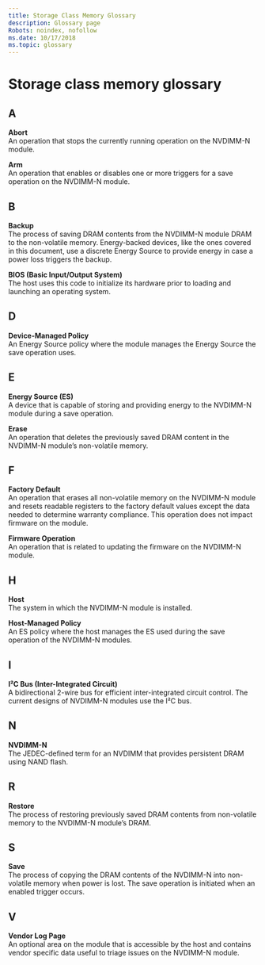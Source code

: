 ```yaml
---
title: Storage Class Memory Glossary
description: Glossary page
Robots: noindex, nofollow
ms.date: 10/17/2018
ms.topic: glossary
---
```


# Storage class memory glossary


## <span id="starts_with_A"></span><span id="starts_with_a"></span><span id="STARTS_WITH_A"></span>A


<span></span>**Abort**  
An operation that stops the currently running operation on the NVDIMM-N module.

<span></span>**Arm**  
An operation that enables or disables one or more triggers for a save operation on the NVDIMM-N module.

## <span id="starts_with_B"></span><span id="starts_with_b"></span><span id="STARTS_WITH_B"></span>B


<span></span>**Backup**  
The process of saving DRAM contents from the NVDIMM-N module DRAM to the non-volatile memory. Energy-backed devices, like the ones covered in this document, use a discrete Energy Source to provide energy in case a power loss triggers the backup.

<span></span>**BIOS (Basic Input/Output System)**  
The host uses this code to initialize its hardware prior to loading and launching an operating system.

## <span id="starts_with_D"></span><span id="starts_with_d"></span><span id="STARTS_WITH_D"></span>D


<span></span>**Device-Managed Policy**  
An Energy Source policy where the module manages the Energy Source the save operation uses.

## <span id="starts_with_E"></span><span id="starts_with_e"></span><span id="STARTS_WITH_E"></span>E


<span></span>**Energy Source (ES)**  
A device that is capable of storing and providing energy to the NVDIMM-N module during a save operation.

<span></span>**Erase**  
An operation that deletes the previously saved DRAM content in the NVDIMM-N module’s non-volatile memory.

## <span id="starts_with_F"></span><span id="starts_with_f"></span><span id="STARTS_WITH_F"></span>F


<span></span>**Factory Default**  
An operation that erases all non-volatile memory on the NVDIMM-N module and resets readable registers to the factory default values except the data needed to determine warranty compliance. This operation does not impact firmware on the module.

<span></span>**Firmware Operation**  
An operation that is related to updating the firmware on the NVDIMM-N module.

## <span id="starts_with_H"></span><span id="starts_with_h"></span><span id="STARTS_WITH_H"></span>H


<span></span>**Host**  
The system in which the NVDIMM-N module is installed.

<span></span>**Host-Managed Policy**  
An ES policy where the host manages the ES used during the save operation of the NVDIMM-N modules.

## <span id="starts_with_I"></span><span id="starts_with_i"></span><span id="STARTS_WITH_I"></span>I


<span></span>**I²C Bus (Inter-Integrated Circuit)**  
A bidirectional 2-wire bus for efficient inter-integrated circuit control. The current designs of NVDIMM-N modules use the I²C bus.

## <span id="starts_with_N"></span><span id="starts_with_n"></span><span id="STARTS_WITH_N"></span>N


<span></span>**NVDIMM-N**  
The JEDEC-defined term for an NVDIMM that provides persistent DRAM using NAND flash.

## <span id="starts_with_R"></span><span id="starts_with_r"></span><span id="STARTS_WITH_R"></span>R


<span></span>**Restore**  
The process of restoring previously saved DRAM contents from non-volatile memory to the NVDIMM-N module’s DRAM.

## <span id="starts_with_S"></span><span id="starts_with_s"></span><span id="STARTS_WITH_S"></span>S


<span></span>**Save**  
The process of copying the DRAM contents of the NVDIMM-N into non-volatile memory when power is lost. The save operation is initiated when an enabled trigger occurs.

## <span id="starts_with_V"></span><span id="starts_with_v"></span><span id="STARTS_WITH_V"></span>V


<span></span>**Vendor Log Page**  
An optional area on the module that is accessible by the host and contains vendor specific data useful to triage issues on the NVDIMM-N module.

 

 





